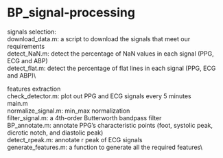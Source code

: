 # BP_signal-processing
signals selection:\
download_data.m: a script to download the signals that meet our requirements\
detect_NaN.m: detect the percentage of NaN values in each signal (PPG, ECG and ABP)\
detect_flat.m: detect the percentage of flat lines in each signal (PPG, ECG and ABP)\

features extraction\
check_detector.m: plot out PPG and ECG signals every 5 minutes\
main.m\
normalize_signal.m: min_max normalization\
filter_signal.m: a 4th-order Butterworth bandpass filter\
BP_annotate.m: annotate PPG’s characteristic points (foot, systolic peak, dicrotic notch, and diastolic peak)\
detect_rpeak.m: annotate r peak of ECG signals\
generate_features.m: a function to generate all the required features\








